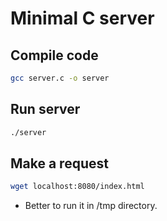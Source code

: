 # Minimal C server
## Compile code
```bash
gcc server.c -o server
```
## Run server
```bash
./server
```
## Make a request
```bash
wget localhost:8080/index.html
```
- Better to run it in /tmp directory. 


